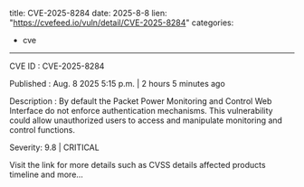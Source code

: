  
title: CVE-2025-8284
date: 2025-8-8
lien: "https://cvefeed.io/vuln/detail/CVE-2025-8284"
categories:
  - cve
---

CVE ID : CVE-2025-8284

Published :  Aug. 8
2025
5:15 p.m. | 2 hours
5 minutes ago

Description : By default
the Packet Power Monitoring and Control Web Interface do not
 enforce authentication mechanisms. This vulnerability could allow 
unauthorized users to access and manipulate monitoring and control 
functions.

Severity: 9.8 | CRITICAL

Visit the link for more details
such as CVSS details
affected products
timeline
and more...
